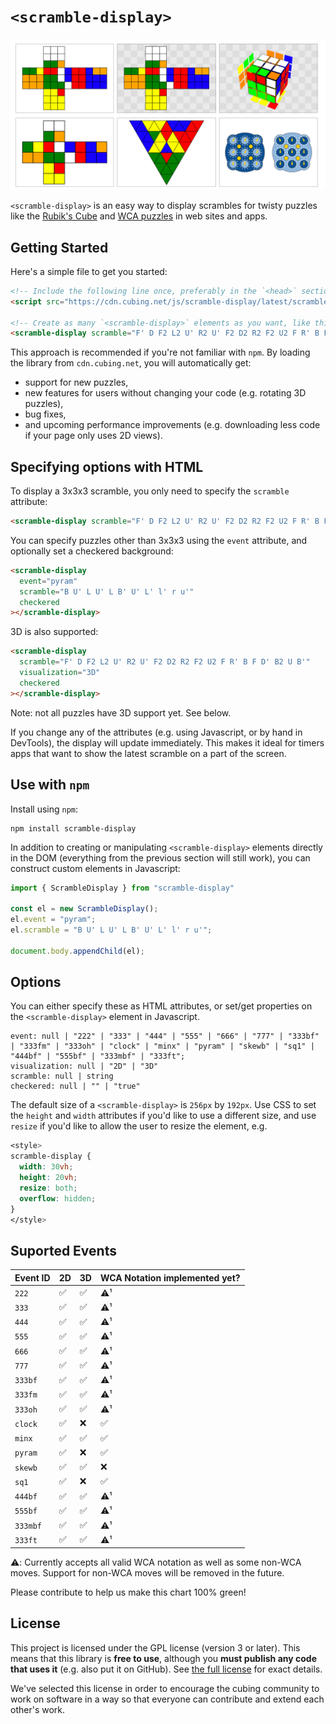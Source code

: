 # `<scramble-display>`

<img alt="Scramble demo" src="./screenshot.png" width="768">

`<scramble-display>` is an easy way to display scrambles for twisty puzzles like the [Rubik's Cube](https://en.wikipedia.org/wiki/Rubik%27s_Cube) and [WCA puzzles](https://www.worldcubeassociation.org/) in web sites and apps.

## Getting Started

Here's a simple file to get you started:

```html
<!-- Include the following line once, preferably in the `<head>` section. -->
<script src="https://cdn.cubing.net/js/scramble-display/latest/scramble-display.browser.js"></script>

<!-- Create as many `<scramble-display>` elements as you want, like this. -->
<scramble-display scramble="F' D F2 L2 U' R2 U' F2 D2 R2 F2 U2 F R' B F D' B2 U B'"></scramble-display>
```

This approach is recommended if you're not familiar with `npm`. By loading the library from `cdn.cubing.net`, you will automatically get:

- support for new puzzles,
- new features for users without changing your code (e.g. rotating 3D puzzles),
- bug fixes,
- and upcoming performance improvements (e.g. downloading less code if your page only uses 2D views).

## Specifying options with HTML

To display a 3x3x3 scramble, you only need to specify the `scramble` attribute:

```html
<scramble-display scramble="F' D F2 L2 U' R2 U' F2 D2 R2 F2 U2 F R' B F D' B2 U B'"></scramble-display>
```

You can specify puzzles other than 3x3x3 using the `event` attribute, and optionally set a checkered background:

```html
<scramble-display 
  event="pyram"
  scramble="B U' L U' L B' U' L' l' r u'"
  checkered
></scramble-display>
```

3D is also supported:

```html
<scramble-display
  scramble="F' D F2 L2 U' R2 U' F2 D2 R2 F2 U2 F R' B F D' B2 U B'"
  visualization="3D"
  checkered
></scramble-display>
```

Note: not all puzzles have 3D support yet. See below.

If you change any of the attributes (e.g. using Javascript, or by hand in DevTools), the display will update immediately. This makes it ideal for timers apps that want to show the latest scramble on a part of the screen.

## Use with `npm`

Install using `npm`:

```console
npm install scramble-display
```

In addition to creating or manipulating `<scramble-display>` elements directly in the DOM (everything from the previous section will still work), you can construct custom elements in Javascript:

```js
import { ScrambleDisplay } from "scramble-display"

const el = new ScrambleDisplay();
el.event = "pyram";
el.scramble = "B U' L U' L B' U' L' l' r u'";

document.body.appendChild(el);
```

## Options

You can either specify these as HTML attributes, or set/get properties on the `<scramble-display>` element in Javascript.

```
event: null | "222" | "333" | "444" | "555" | "666" | "777" | "333bf" | "333fm" | "333oh" | "clock" | "minx" | "pyram" | "skewb" | "sq1" | "444bf" | "555bf" | "333mbf" | "333ft";
visualization: null | "2D" | "3D"
scramble: null | string
checkered: null | "" | "true"
```

The default size of a `<scramble-display>` is `256px` by `192px`. Use CSS to set the `height` and `width` attributes if you'd like to use a different size, and use `resize` if you'd like to allow the user to resize the element, e.g.

```css
<style>
scramble-display {
  width: 30vh;
  height: 20vh;
  resize: both;
  overflow: hidden;
}
</style>
```

## Suported Events

| Event ID | 2D | 3D | WCA Notation implemented yet? |
| -| -| -| -|
| `222` | ✅ | ✅ | ⚠️¹ |
| `333` | ✅ | ✅ | ⚠️¹ |
| `444` | ✅ | ✅ | ⚠️¹ |
| `555` | ✅ | ✅ | ⚠️¹ |
| `666` | ✅ | ✅ | ⚠️¹ |
| `777` | ✅ | ✅ | ⚠️¹ |
| `333bf` | ✅ | ✅ | ⚠️¹ |
| `333fm` | ✅ | ✅ | ⚠️¹ |
| `333oh` | ✅ | ✅ | ⚠️¹ |
| `clock` | ✅ | ❌ | ✅ |
| `minx` | ✅ | ✅ | ✅ |
| `pyram` | ✅ | ❌ | ✅ |
| `skewb` | ✅ | ✅ | ❌ |
| `sq1` | ✅ | ❌ | ✅ |
| `444bf` | ✅ | ✅ | ⚠¹ |
| `555bf` | ✅ | ✅ | ⚠️¹ |
| `333mbf` | ✅ | ✅ | ⚠️¹ |
| `333ft` | ✅ | ✅ | ⚠️¹ |

⚠️: Currently accepts all valid WCA notation as well as some non-WCA moves. Support for non-WCA moves will be removed in the future.

Please contribute to help us make this chart 100% green!

## License

This project is licensed under the GPL license (version 3 or later). This means that this library is **free to use**, although you **must publish any code that uses it** (e.g. also put it on GitHub). See [the full license](./LICENSE.md) for exact details.

We've selected this license in order to encourage the cubing community to work on software in a way so that everyone can contribute and extend each other's work.
